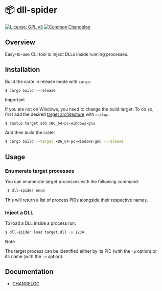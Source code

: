 
# 📦 dll-spider

[![License: GPL v3](https://img.shields.io/badge/License-GPL_v3-blue.svg)](https://www.gnu.org/licenses/gpl-3.0.html)
[![Common Changelog](https://common-changelog.org/badge.svg)](https://common-changelog.org)


## Overview

Easy-to-use CLI tool to inject DLLs inside running processes.


## Installation

Build the crate in release mode with `cargo`:

```console
$ cargo build --release
```

> [!IMPORTANT]
> If you are not on Windows, you need to change the build target. To do so, first add the desired [target architecture](https://doc.rust-lang.org/nightly/rustc/platform-support.html#tier-1-with-host-tools) with `rustup`:
>
> ```bash
> $ rustup target add x86_64-pc-windows-gnu
> ```
> 
> And then build the crate:
>
> ```bash
> $ cargo build --target x86_64-pc-windows-gnu --release
> ```


## Usage

### Enumerate target processes

You can enumerate target processes with the following command:

```bash
 $ dll-spider enum
```

This will return a list of process PIDs alongside their respective names.


### Inject a DLL

To load a DLL inside a process run:

```bash
$ dll-spider load target.dll -p 1234
```

> [!NOTE]
> 
> The target process can be identified either by its PID (with the `-p` option) or its name (with the `-n` option).


## Documentation

- [CHANGELOG](CHANGELOG.md)
